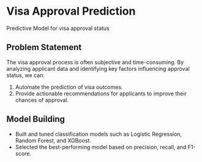 # Visa Approval Prediction
Predictive Model for visa approval status
## Problem Statement  
The visa approval process is often subjective and time-consuming. By analyzing applicant data and identifying key factors influencing approval status, we can:
1. Automate the prediction of visa outcomes.
2. Provide actionable recommendations for applicants to improve their chances of approval.
## Model Building
   - Built and tuned classification models such as Logistic Regression, Random Forest, and XGBoost.  
   - Selected the best-performing model based on precision, recall, and F1-score.

